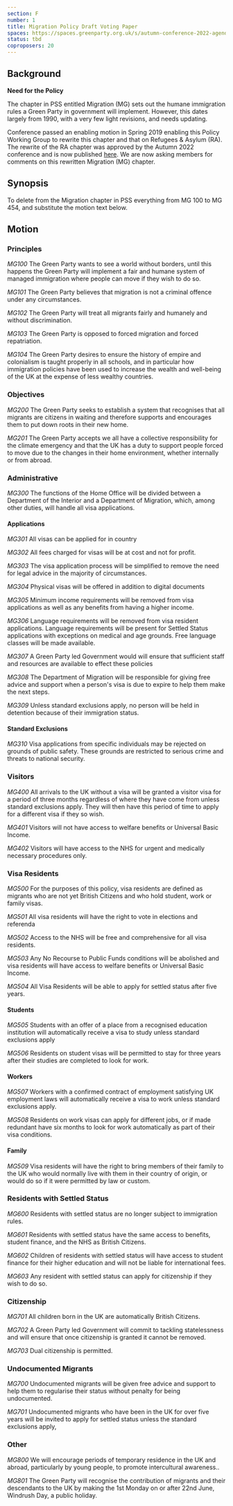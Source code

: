 ```yaml
---
section: F
number: 1
title: Migration Policy Draft Voting Paper
spaces: https://spaces.greenparty.org.uk/s/autumn-conference-2022-agenda-forum/?contentId=101504
status: tbd
coproposers: 20
---
```

## Background
**Need for the Policy**

The chapter in PSS entitled Migration (MG) sets out the humane
immigration rules a Green Party in government will implement. However,
this dates largely from 1990, with a very few light revisions, and
needs updating.

Conference passed an enabling motion in Spring 2019 enabling this
Policy Working Group to rewrite this chapter and that on Refugees &
Asylum (RA). The rewrite of the RA chapter was approved by the Autumn
2022 conference and is now published [here](https://policy.greenparty.org.uk/ra.html).
We are now asking members for comments on this rewritten Migration (MG) chapter.

## Synopsis

To delete from the Migration chapter in PSS everything from MG 100 to
MG 454, and substitute the motion text below.

## Motion

### Principles

*MG100* The Green Party wants to see a world without borders, until
this happens the Green Party will implement a fair and humane system
of managed immigration where people can move if they wish to do so.

*MG101* The Green Party believes that migration is not a criminal
offence under any circumstances.

*MG102* The Green Party will treat all migrants fairly and humanely
and without discrimination.

*MG103* The Green Party is opposed to forced migration and forced
repatriation.

*MG104* The Green Party desires to ensure the history of empire and
colonialism is taught properly in all schools, and in particular how
immigration policies have been used to increase the wealth and
well-being of the UK at the expense of less wealthy countries.

### Objectives

*MG200* The Green Party seeks to establish a system that recognises
that all migrants are citizens in waiting and therefore supports and
encourages them to put down roots in their new home.

*MG201* The Green Party accepts we all have a collective
responsibility for the climate emergency and that the UK has a duty to
support people forced to move due to the changes in their home
environment, whether internally or from abroad.

### Administrative

*MG300* The functions of the Home Office will be divided between a
Department of the Interior and a Department of Migration, which, among
other duties, will handle all visa applications.

#### Applications
*MG301* All visas can be applied for in country

*MG302* All fees charged for visas will be at cost and not for profit.

*MG303* The visa application process will be simplified to remove the
need for legal advice in the majority of circumstances.

*MG304* Physical visas will be offered in addition to digital
documents

*MG305* Minimum income requirements will be removed from visa
applications as well as any benefits from having a higher income.

*MG306* Language requirements will be removed from visa resident
applications. Language requirements will be present for Settled Status
applications with exceptions on medical and age grounds. Free language
classes will be made available.

*MG307* A Green Party led Government would will ensure that sufficient
staff and resources are available to effect these policies

*MG308* The Department of Migration will be responsible for giving
free advice and support when a person's visa is due to expire to help
them make the next steps.

*MG309* Unless standard exclusions apply, no person will be held in
detention because of their immigration status.

#### Standard Exclusions
*MG310* Visa applications from specific individuals may be rejected on
grounds of public safety. These grounds are restricted to serious
crime and threats to national security.

### Visitors

*MG400* All arrivals to the UK without a visa will be granted a
visitor visa for a period of three months regardless of where they
have come from unless standard exclusions apply. They will then have
this period of time to apply for a different visa if they so wish.

*MG401* Visitors will not have access to welfare benefits or Universal
Basic Income.

*MG402* Visitors will have access to the NHS for urgent and medically
necessary procedures only.

### Visa Residents

*MG500* For the purposes of this policy, visa residents are defined as
migrants who are not yet British Citizens and who hold student, work
or family visas.

*MG501* All visa residents will have the right to vote in elections
and referenda

*MG502* Access to the NHS will be free and comprehensive for all visa
residents.

*MG503* Any No Recourse to Public Funds conditions will be abolished
and visa residents will have access to welfare benefits or Universal
Basic Income.

*MG504* All Visa Residents will be able to apply for settled status
after five years.

#### Students
*MG505* Students with an offer of a place from a recognised education
institution will automatically receive a visa to study unless standard
exclusions apply

*MG506* Residents on student visas will be permitted to stay for three
years after their studies are completed to look for work.

#### Workers
*MG507* Workers with a confirmed contract of employment satisfying UK
employment laws will automatically receive a visa to work unless
standard exclusions apply.

*MG508* Residents on work visas can apply for different jobs, or if
made redundant have six months to look for work automatically as part
of their visa conditions.

#### Family
*MG509* Visa residents will have the right to bring members of their
family to the UK who would normally live with them in their country of
origin, or would do so if it were permitted by law or custom.

### Residents with Settled Status

*MG600* Residents with settled status are no longer subject to
immigration rules.

*MG601* Residents with settled status have the same access to
benefits, student finance, and the NHS as British Citizens.

*MG602* Children of residents with settled status will have access to
student finance for their higher education and will not be liable for
international fees.

*MG603* Any resident with settled status can apply for citizenship if
they wish to do so.

### Citizenship

*MG701* All children born in the UK are automatically British
Citizens.

*MG702* A Green Party led Government will commit to tackling
statelessness and will ensure that once citizenship is granted it
cannot be removed.

*MG703* Dual citizenship is permitted.

### Undocumented Migrants

*MG700* Undocumented migrants will be given free advice and support to
help them to regularise their status without penalty for being
undocumented.

*MG701* Undocumented migrants who have been in the UK for over five
years will be invited to apply for settled status unless the standard
exclusions apply,

### Other

*MG800* We will encourage periods of temporary residence in the UK and
abroad, particularly by young people, to promote intercultural
awareness..

*MG801* The Green Party will recognise the contribution of migrants
and their descendants to the UK by making the 1st Monday on or after
22nd June, Windrush Day, a public holiday.
